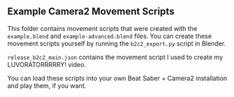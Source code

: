 ## Example Camera2 Movement Scripts

This folder contains movement scripts that were created with the `example.blend` and `example-advanced.blend` files. You can create these movement scripts yourself by running the `b2c2_export.py` script in Blender.

`release_b2c2_main.json` contains the movement script I used to create my LUVORATORRRRRY! video.

You can load these scripts into your own Beat Saber + Camera2 installation and play them, if you want.